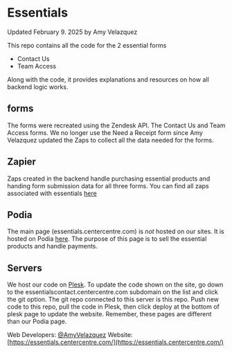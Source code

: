 # Essentials 

Updated February 9. 2025 by Amy Velazquez

This repo contains all the code for the 2 essential forms
- Contact Us
- Team Access

Along with the code, it provides explanations and resources on how all backend logic works.

## forms
The forms were recreated using the Zendesk API. The Contact Us and Team Access forms.
We no longer use the Need a Receipt form since Amy Velazquez updated the Zaps to collect all the data needed for the forms.


## Zapier
Zaps created in the backend handle purchasing essential products and handing form submission data for all three forms. You can find all zaps associated with essentials [here](https://zapier.com/app/zaps/folder/1804846)

## Podia
The main page (essentials.centercentre.com) is *not* hosted on our sites. It is hosted on Podia [here](https://app.podia.com/dashboard). The purpose of this page is to sell the essential products and handle payments.


## Servers
We host our code on [Plesk](https://dopractice.uie.com/smb/web/view). To update the code shown on the site, go down to the essentialscontact.centercentre.com subdomain on the list and click the git option. The git repo connected to this server is this repo. Push new code to this repo, pull the code in Plesk, then click deploy at the bottom of plesk page to update the website. Remember, these pages are different than our Podia page.

Web Developers: [@AmyVelazquez](https://github.com/AmyVelazquez)
Website: [https://essentials.centercentre.com/](https://essentials.centercentre.com/)